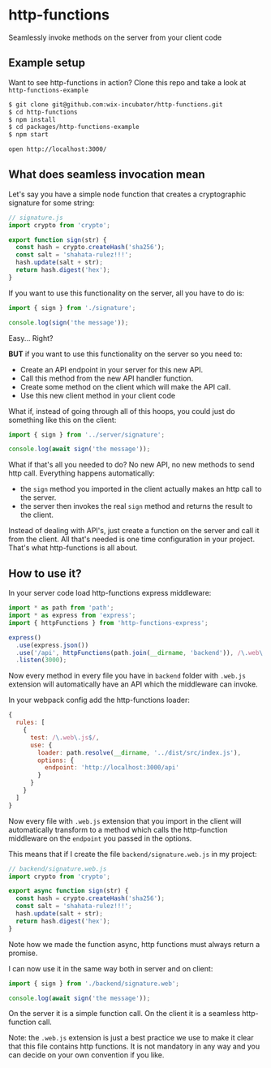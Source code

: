 # http-functions

Seamlessly invoke methods on the server from your client code

## Example setup

Want to see http-functions in action? Clone this repo and take a look at `http-functions-example`
```sh
$ git clone git@github.com:wix-incubator/http-functions.git
$ cd http-functions
$ npm install
$ cd packages/http-functions-example
$ npm start

open http://localhost:3000/
```

## What does seamless invocation mean

Let's say you have a simple node function that creates a cryptographic signature for some string:
```js
// signature.js
import crypto from 'crypto';

export function sign(str) {
  const hash = crypto.createHash('sha256');
  const salt = 'shahata-rulez!!!';
  hash.update(salt + str);
  return hash.digest('hex');
}
```

If you want to use this functionality on the server, all you have to do is:
```js
import { sign } from './signature';

console.log(sign('the message'));
```
Easy... Right?

**BUT** if you want to use this functionality on the server so you need to:
 * Create an API endpoint in your server for this new API.
 * Call this method from the new API handler function.
 * Create some method on the client which will make the API call.
 * Use this new client method in your client code

What if, instead of going through all of this hoops, you could just do something like this on the client:
```js
import { sign } from '../server/signature';

console.log(await sign('the message'));
```
What if that's all you needed to do? No new API, no new methods to send http call. Everything happens automatically:
 * the `sign` method you imported in the client actually makes an http call to the server.
 * the server then invokes the real `sign` method and returns the result to the client.

Instead of dealing with API's, just create a function on the server and call it from the client. All that's needed is one time configuration in your project. That's what http-functions is all about.

## How to use it?

In your server code load http-functions express middleware:
```js
import * as path from 'path';
import * as express from 'express';
import { httpFunctions } from 'http-functions-express';

express()
  .use(express.json())
  .use('/api', httpFunctions(path.join(__dirname, 'backend')), /\.web\.js$/)
  .listen(3000);
```
Now every method in every file you have in `backend` folder with `.web.js` extension will automatically have an API which the middleware can invoke.

In your webpack config add the http-functions loader:
```js
{
  rules: [
    {
      test: /\.web\.js$/,
      use: {
        loader: path.resolve(__dirname, '../dist/src/index.js'),
        options: {
          endpoint: 'http://localhost:3000/api'
        }
      }
    }
  ]
}
```
Now every file with `.web.js` extension that you import in the client will automatically transform to a method which calls the http-function middleware on the `endpoint` you passed in the options.

This means that if I create the file `backend/signature.web.js` in my project:
```js
// backend/signature.web.js
import crypto from 'crypto';

export async function sign(str) {
  const hash = crypto.createHash('sha256');
  const salt = 'shahata-rulez!!!';
  hash.update(salt + str);
  return hash.digest('hex');
}
```
Note how we made the function async, http functions must always return a promise.

I can now use it in the same way both in server and on client:
```js
import { sign } from './backend/signature.web';

console.log(await sign('the message'));
```
On the server it is a simple function call. On the client it is a seamless http-function call.

Note: the `.web.js` extension is just a best practice we use to make it clear that this file contains http functions. It is not mandatory in any way and you can decide on your own convention if you like.
